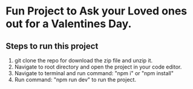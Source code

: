# Fun Project to Ask your Loved ones out for a Valentines Day.

## Steps to run this project

1. git clone the repo for download the zip file and unzip it.
2. Navigate to root directory and open the project in your code editor.
3. Navigate to terminal and run command: "npm i" or "npm install"
4. Run command: "npm run dev" to run the project.

